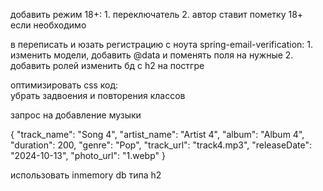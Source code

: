 добавить режим 18+:
    1. переключатель 
    2. автор ставит пометку 18+ если необходимо

в переписать и юзать регистрацию с ноута spring-email-verification:
    1. изменить модели, добавить @data  и поменять поля на нужные
    2. добавить ролей
    изменить бд с h2 на постгре

оптимизировать css код:  
    убрать задвоения и повторения классов

запрос на добавление музыки

{
    "track_name": "Song 4",
    "artist_name": "Artist 4",
    "album": "Album 4",
    "duration": 200,
    "genre": "Pop",
    "track_url": "track4.mp3",
    "releaseDate": "2024-10-13",
    "photo_url": "1.webp"
}

использовать inmemory db типа h2


